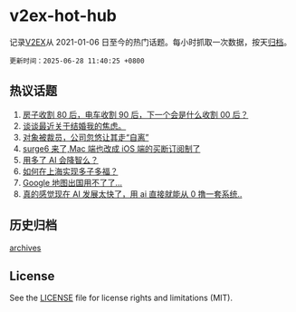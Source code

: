 # v2ex-hot-hub

 记录[V2EX](https://www.v2ex.com/)从 2021-01-06 日至今的热门话题。每小时抓取一次数据，按天[归档](archives)。

`更新时间：2025-06-28 11:40:25 +0800`

## 热议话题

1. [房子收割 80 后，电车收割 90 后，下一个会是什么收割 00 后？](https://www.v2ex.com/t/1141421)
1. [谈谈最近关于结婚我的焦虑。](https://www.v2ex.com/t/1141516)
1. [对象被裁员，公司忽悠让其走“自离”](https://www.v2ex.com/t/1141426)
1. [surge6 来了,Mac 端也改成 iOS 端的买断订阅制了](https://www.v2ex.com/t/1141491)
1. [用多了 AI 会降智么？](https://www.v2ex.com/t/1141511)
1. [如何在上海实现多子多福？](https://www.v2ex.com/t/1141563)
1. [Google 地图出国用不了了…](https://www.v2ex.com/t/1141429)
1. [真的感觉现在 AI 发展太快了，用 ai 直接就能从 0 撸一套系统..](https://www.v2ex.com/t/1141503)

## 历史归档

[archives](archives)

## License

See the [LICENSE](LICENSE) file for license rights and limitations (MIT).
